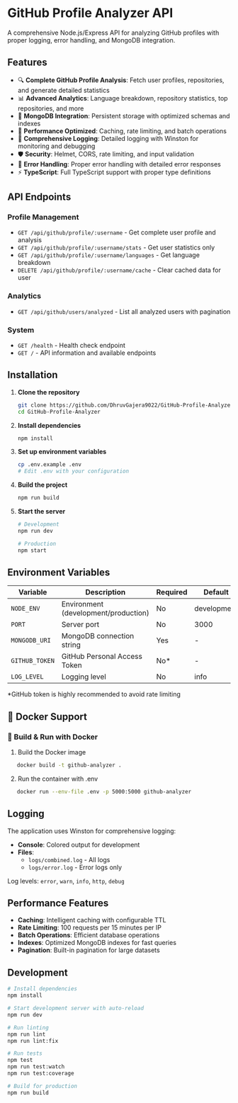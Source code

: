 # GitHub Profile Analyzer API

A comprehensive Node.js/Express API for analyzing GitHub profiles with proper logging, error handling, and MongoDB integration.

## Features

- 🔍 **Complete GitHub Profile Analysis**: Fetch user profiles, repositories, and generate detailed statistics
- 📊 **Advanced Analytics**: Language breakdown, repository statistics, top repositories, and more
- 💾 **MongoDB Integration**: Persistent storage with optimized schemas and indexes
- 🚀 **Performance Optimized**: Caching, rate limiting, and batch operations
- 📝 **Comprehensive Logging**: Detailed logging with Winston for monitoring and debugging
- 🛡️ **Security**: Helmet, CORS, rate limiting, and input validation
- 🔄 **Error Handling**: Proper error handling with detailed error responses
- ⚡ **TypeScript**: Full TypeScript support with proper type definitions

## API Endpoints

### Profile Management

- `GET /api/github/profile/:username` - Get complete user profile and analysis
- `GET /api/github/profile/:username/stats` - Get user statistics only
- `GET /api/github/profile/:username/languages` - Get language breakdown
- `DELETE /api/github/profile/:username/cache` - Clear cached data for user

### Analytics

- `GET /api/github/users/analyzed` - List all analyzed users with pagination

### System

- `GET /health` - Health check endpoint
- `GET /` - API information and available endpoints

## Installation

1. **Clone the repository**

   ```bash
   git clone https://github.com/DhruvGajera9022/GitHub-Profile-Analyzer.git
   cd GitHub-Profile-Analyzer
   ```

2. **Install dependencies**

   ```bash
   npm install
   ```

3. **Set up environment variables**

   ```bash
   cp .env.example .env
   # Edit .env with your configuration
   ```

4. **Build the project**

   ```bash
   npm run build
   ```

5. **Start the server**

   ```bash
   # Development
   npm run dev

   # Production
   npm start
   ```

## Environment Variables

| Variable       | Description                          | Required | Default     |
| -------------- | ------------------------------------ | -------- | ----------- |
| `NODE_ENV`     | Environment (development/production) | No       | development |
| `PORT`         | Server port                          | No       | 3000        |
| `MONGODB_URI`  | MongoDB connection string            | Yes      | -           |
| `GITHUB_TOKEN` | GitHub Personal Access Token         | No\*     | -           |
| `LOG_LEVEL`    | Logging level                        | No       | info        |

\*GitHub token is highly recommended to avoid rate limiting

## 🚢 Docker Support

### 🐳 Build & Run with Docker

1. Build the Docker image

```bash
   docker build -t github-analyzer .
```

2. Run the container with .env

```bash
   docker run --env-file .env -p 5000:5000 github-analyzer
```

## Logging

The application uses Winston for comprehensive logging:

- **Console**: Colored output for development
- **Files**:
  - `logs/combined.log` - All logs
  - `logs/error.log` - Error logs only

Log levels: `error`, `warn`, `info`, `http`, `debug`

## Performance Features

- **Caching**: Intelligent caching with configurable TTL
- **Rate Limiting**: 100 requests per 15 minutes per IP
- **Batch Operations**: Efficient database operations
- **Indexes**: Optimized MongoDB indexes for fast queries
- **Pagination**: Built-in pagination for large datasets

## Development

```bash
# Install dependencies
npm install

# Start development server with auto-reload
npm run dev

# Run linting
npm run lint
npm run lint:fix

# Run tests
npm test
npm run test:watch
npm run test:coverage

# Build for production
npm run build
```
